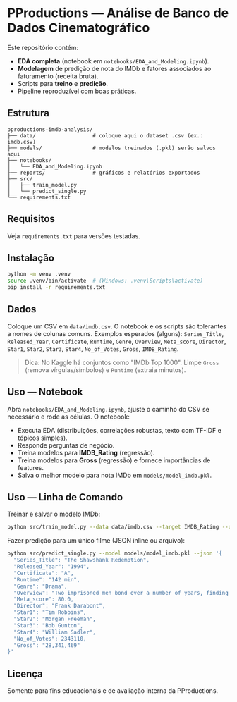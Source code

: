 # PProductions — Análise de Banco de Dados Cinematográfico

Este repositório contém:
- **EDA completa** (notebook em `notebooks/EDA_and_Modeling.ipynb`).
- **Modelagem** de predição de nota do IMDb e fatores associados ao faturamento (receita bruta).
- Scripts para **treino** e **predição**.
- Pipeline reproduzível com boas práticas.

## Estrutura
```
pproductions-imdb-analysis/
├── data/                  # coloque aqui o dataset .csv (ex.: imdb.csv)
├── models/                # modelos treinados (.pkl) serão salvos aqui
├── notebooks/
│   └── EDA_and_Modeling.ipynb
├── reports/               # gráficos e relatórios exportados
├── src/
│   ├── train_model.py
│   └── predict_single.py
└── requirements.txt
```

## Requisitos
Veja `requirements.txt` para versões testadas.

## Instalação
```bash
python -m venv .venv
source .venv/bin/activate  # (Windows: .venv\Scripts\activate)
pip install -r requirements.txt
```

## Dados
Coloque um CSV em `data/imdb.csv`. O notebook e os scripts são tolerantes a nomes de colunas comuns.
Exemplos esperados (alguns): `Series_Title`, `Released_Year`, `Certificate`, `Runtime`, `Genre`, `Overview`,
`Meta_score`, `Director`, `Star1`, `Star2`, `Star3`, `Star4`, `No_of_Votes`, `Gross`, `IMDB_Rating`.

> Dica: No Kaggle há conjuntos como "IMDb Top 1000".
> Limpe `Gross` (remova vírgulas/símbolos) e `Runtime` (extraia minutos).

## Uso — Notebook
Abra `notebooks/EDA_and_Modeling.ipynb`, ajuste o caminho do CSV se necessário e rode as células. O notebook:
- Executa EDA (distribuições, correlações robustas, texto com TF-IDF e tópicos simples).
- Responde perguntas de negócio.
- Treina modelos para **IMDB_Rating** (regressão).
- Treina modelos para **Gross** (regressão) e fornece importâncias de features.
- Salva o melhor modelo para nota IMDb em `models/model_imdb.pkl`.

## Uso — Linha de Comando
Treinar e salvar o modelo IMDb:
```bash
python src/train_model.py --data data/imdb.csv --target IMDB_Rating --out models/model_imdb.pkl
```

Fazer predição para um único filme (JSON inline ou arquivo):
```bash
python src/predict_single.py --model models/model_imdb.pkl --json '{
  "Series_Title": "The Shawshank Redemption",
  "Released_Year": "1994",
  "Certificate": "A",
  "Runtime": "142 min",
  "Genre": "Drama",
  "Overview": "Two imprisoned men bond over a number of years, finding solace and eventual redemption through acts of common decency.",
  "Meta_score": 80.0,
  "Director": "Frank Darabont",
  "Star1": "Tim Robbins",
  "Star2": "Morgan Freeman",
  "Star3": "Bob Gunton",
  "Star4": "William Sadler",
  "No_of_Votes": 2343110,
  "Gross": "28,341,469"
}'
```

## Licença
Somente para fins educacionais e de avaliação interna da PProductions.
